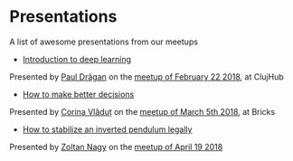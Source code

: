# Presentations
A list of awesome presentations from our meetups

* [Introduction to deep learning](https://drive.google.com/file/d/1m9TMtRRx65-GDETB_U5frb-3vEiGhaID/view?usp=sharing)

Presented by [Paul Drăgan](https://www.github.com/pauldragan) on the [meetup of February 22 2018](https://www.meetup.com/research-in-cluj/events/247906509/), at ClujHub

* [How to make better decisions](https://drive.google.com/file/d/1ub0m0p0zM0x14v35Z3-spZwherCrBa7p/view?usp=sharing)

Presented by [Corina Vlăduț](https://www.twitter.com/corinavladut) on the [meetup of March 5th 2018](https://www.meetup.com/research-in-cluj/events/248170930/), at Bricks

* [How to stabilize an inverted pendulum legally](https://prezi.com/mue3posrnkyc/hmdj/)

Presented by [Zoltan Nagy](https://www.github.com/zoltan21) on the [meetup of April 19 2018](https://www.meetup.com/research-in-cluj/events/249260385/)
